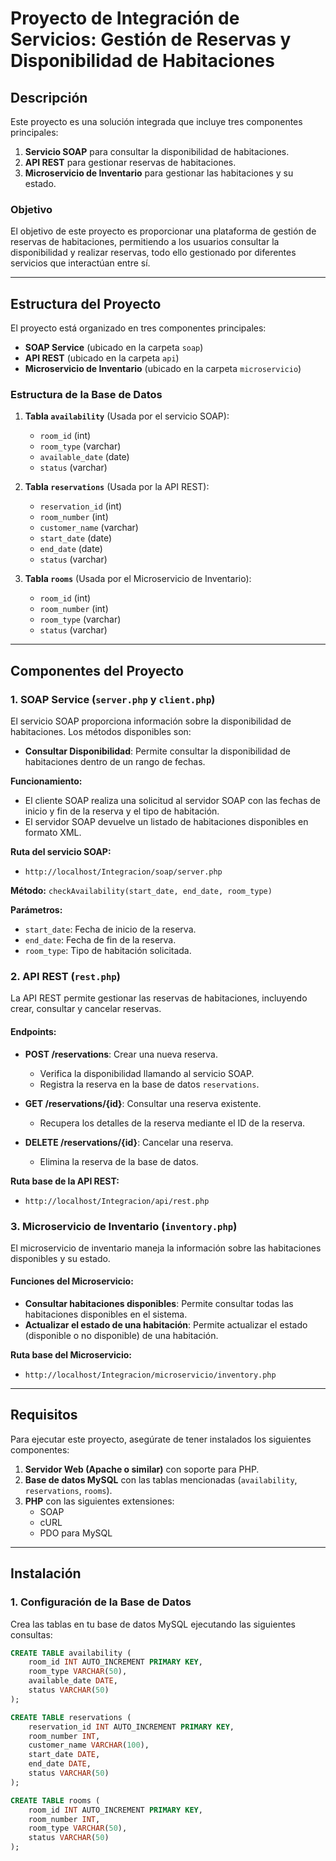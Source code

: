 # Proyecto de Integración de Servicios: **Gestión de Reservas y Disponibilidad de Habitaciones**

## Descripción

Este proyecto es una solución integrada que incluye tres componentes principales:
1. **Servicio SOAP** para consultar la disponibilidad de habitaciones.
2. **API REST** para gestionar reservas de habitaciones.
3. **Microservicio de Inventario** para gestionar las habitaciones y su estado.

### Objetivo

El objetivo de este proyecto es proporcionar una plataforma de gestión de reservas de habitaciones, permitiendo a los usuarios consultar la disponibilidad y realizar reservas, todo ello gestionado por diferentes servicios que interactúan entre sí.

---

## Estructura del Proyecto

El proyecto está organizado en tres componentes principales:

- **SOAP Service** (ubicado en la carpeta `soap`)
- **API REST** (ubicado en la carpeta `api`)
- **Microservicio de Inventario** (ubicado en la carpeta `microservicio`)

### Estructura de la Base de Datos

1. **Tabla `availability`** (Usada por el servicio SOAP):
    - `room_id` (int)
    - `room_type` (varchar)
    - `available_date` (date)
    - `status` (varchar)

2. **Tabla `reservations`** (Usada por la API REST):
    - `reservation_id` (int)
    - `room_number` (int)
    - `customer_name` (varchar)
    - `start_date` (date)
    - `end_date` (date)
    - `status` (varchar)

3. **Tabla `rooms`** (Usada por el Microservicio de Inventario):
    - `room_id` (int)
    - `room_number` (int)
    - `room_type` (varchar)
    - `status` (varchar)

---

## Componentes del Proyecto

### 1. **SOAP Service** (`server.php` y `client.php`)

El servicio SOAP proporciona información sobre la disponibilidad de habitaciones. Los métodos disponibles son:

- **Consultar Disponibilidad**: Permite consultar la disponibilidad de habitaciones dentro de un rango de fechas.

**Funcionamiento:**
- El cliente SOAP realiza una solicitud al servidor SOAP con las fechas de inicio y fin de la reserva y el tipo de habitación.
- El servidor SOAP devuelve un listado de habitaciones disponibles en formato XML.

**Ruta del servicio SOAP:**
- `http://localhost/Integracion/soap/server.php`

**Método:** `checkAvailability(start_date, end_date, room_type)`

**Parámetros:**
- `start_date`: Fecha de inicio de la reserva.
- `end_date`: Fecha de fin de la reserva.
- `room_type`: Tipo de habitación solicitada.

### 2. **API REST** (`rest.php`)

La API REST permite gestionar las reservas de habitaciones, incluyendo crear, consultar y cancelar reservas.

#### Endpoints:
- **POST /reservations**: Crear una nueva reserva.
    - Verifica la disponibilidad llamando al servicio SOAP.
    - Registra la reserva en la base de datos `reservations`.

- **GET /reservations/{id}**: Consultar una reserva existente.
    - Recupera los detalles de la reserva mediante el ID de la reserva.

- **DELETE /reservations/{id}**: Cancelar una reserva.
    - Elimina la reserva de la base de datos.

**Ruta base de la API REST:**
- `http://localhost/Integracion/api/rest.php`

### 3. **Microservicio de Inventario** (`inventory.php`)

El microservicio de inventario maneja la información sobre las habitaciones disponibles y su estado.

#### Funciones del Microservicio:
- **Consultar habitaciones disponibles**: Permite consultar todas las habitaciones disponibles en el sistema.
- **Actualizar el estado de una habitación**: Permite actualizar el estado (disponible o no disponible) de una habitación.

**Ruta base del Microservicio:**
- `http://localhost/Integracion/microservicio/inventory.php`

---

## Requisitos

Para ejecutar este proyecto, asegúrate de tener instalados los siguientes componentes:

1. **Servidor Web (Apache o similar)** con soporte para PHP.
2. **Base de datos MySQL** con las tablas mencionadas (`availability`, `reservations`, `rooms`).
3. **PHP** con las siguientes extensiones:
   - SOAP
   - cURL
   - PDO para MySQL

---

## Instalación

### 1. Configuración de la Base de Datos

Crea las tablas en tu base de datos MySQL ejecutando las siguientes consultas:

```sql
CREATE TABLE availability (
    room_id INT AUTO_INCREMENT PRIMARY KEY,
    room_type VARCHAR(50),
    available_date DATE,
    status VARCHAR(50)
);

CREATE TABLE reservations (
    reservation_id INT AUTO_INCREMENT PRIMARY KEY,
    room_number INT,
    customer_name VARCHAR(100),
    start_date DATE,
    end_date DATE,
    status VARCHAR(50)
);

CREATE TABLE rooms (
    room_id INT AUTO_INCREMENT PRIMARY KEY,
    room_number INT,
    room_type VARCHAR(50),
    status VARCHAR(50)
);
